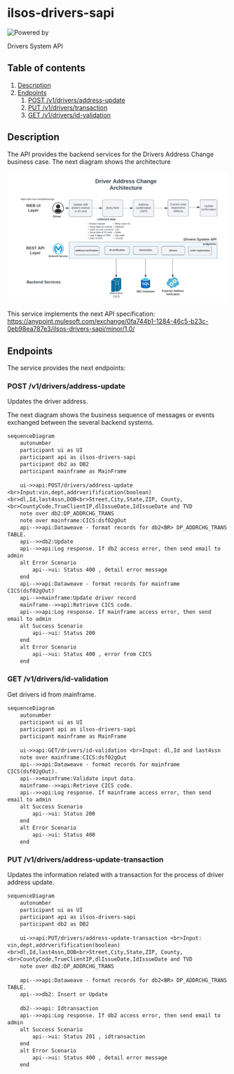 # ilsos-drivers-sapi
![Powered by](https://img.shields.io/badge/Powered%20by-Mulesoft-535597.svg)
<br>

Drivers System API

## Table of contents
1. [Description](#description)
1. [Endpoints](#endpoints)
    1. [POST /v1/drivers/address-update](#post-v1driversaddress-update)
    1. [PUT /v1/drivers/transaction](#put-v1driversaddress-update-transaction)
    1. [GET /v1/drivers/id-validation](#get-v1driversid-validation)
    
    
           

## Description
The API provides the backend services for the Drivers Address Change business case. The next diagram shows the architecture

![architecture](./media/architecture.png)

This service implements the next API specification: https://anypoint.mulesoft.com/exchange/0fa744b1-1284-46c5-b23c-0eb98ea787e3/ilsos-drivers-sapi/minor/1.0/

## Endpoints
The service provides the next endpoints:

### POST /v1/drivers/address-update
Updates the driver address.

The next diagram shows the business sequence of messages or events exchanged between the several backend systems.

```mermaid
sequenceDiagram
    autonumber
    participant ui as UI
    participant api as ilsos-drivers-sapi
    participant db2 as DB2
    participant mainframe as MainFrame

    ui->>api:POST/drivers/address-update <br>Input:vin,dept,addrverifification(boolean)<br>dl,Id,last4ssn,DOB<br>Street,City,State,ZIP, County,<br>CountyCode,TrueClientIP,dlIssueDate,IdIssueDate and TVD
    note over db2:DP_ADDRCHG_TRANS
    note over mainframe:CICS:dsf02gOut
    api-->>api:Dataweave - format records for db2<BR> DP_ADDRCHG_TRANS TABLE.
    api-->>db2:Update
    api-->>api:Log response. If db2 access error, then send email to admin
    alt Error Scenario 
        api-->ui: Status 400 , detail error message
    end
    api-->>api:Dataweave - format records for mainframe CICS(dsf02gOut)
    api-->>mainframe:Update driver record
    mainframe-->>api:Retrieve CICS code.
    api-->>api:Log response. If mainframe access error, then send email to admin
    alt Success Scenario 
        api-->ui: Status 200 
    end
    alt Error Scenario 
        api-->ui: Status 400 , error from CICS
    end
  ```


### GET /v1/drivers/id-validation
Get drivers id from mainframe.

```mermaid
sequenceDiagram
    autonumber
    participant ui as UI
    participant api as ilsos-drivers-sapi
    participant mainframe as MainFrame
    
    ui->>api:GET/drivers/id-validation <br>Input: dl,Id and last4ssn
    note over mainframe:CICS:dsf02gOut
    api-->>api:Dataweave - format records for mainframe CICS(dsf02gOut).
    api-->>mainframe:Validate input data.
    mainframe-->>api:Retrieve CICS code.
    api-->>api:Log response. If mainframe access error, then send email to admin
    alt Success Scenario 
        api-->ui: Status 200
    end
    alt Error Scenario 
        api-->ui: Status 400 
    end
```

### PUT /v1/drivers/address-update-transaction
Updates the information related with a transaction for the process of driver address update.

```mermaid
sequenceDiagram
    autonumber
    participant ui as UI
    participant api as ilsos-drivers-sapi
    participant db2 as DB2
    
    ui->>api:PUT/drivers/address-update-transaction <br>Input: vin,dept,addrverifification(boolean)<br>dl,Id,last4ssn,DOB<br>Street,City,State,ZIP, County,<br>CountyCode,TrueClientIP,dlIssueDate,IdIssueDate and TVD
    note over db2:DP_ADDRCHG_TRANS
    
    api-->>api:Dataweave - format records for db2<BR> DP_ADDRCHG_TRANS TABLE.
    api-->>db2: Insert or Update 
    
    db2-->>api: Idtransaction
    api-->>api:Log response. If db2 access error, then send email to admin
    alt Success Scenario 
        api-->ui: Status 201 , idtransaction
    end
    alt Error Scenario 
        api-->ui: Status 400 , detail error message
    end
```
